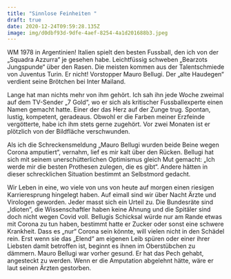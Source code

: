 ```yaml
---
title: "Sinnlose Feinheiten "
draft: true
date: 2020-12-24T09:59:28.135Z
image: img/d0dbf93d-9dfe-4aef-8254-4a1d201688b3.jpeg
---
```

WM 1978 in Argentinien! Italien spielt den besten Fussball, den ich von der „Squadra Azzurra“ je gesehen habe. Leichtfüssig schweben „Bearzots Jungspunde“ über den Rasen. Die meisten kommen aus der Talentschmiede von Juventus Turin. Er nicht! Vorstopper Mauro Bellugi. Der „alte Haudegen“ verdient seine Brötchen bei Inter Mailand. 

Lange hat man nichts mehr von ihm gehört. Ich sah ihn jede Woche zweimal auf dem TV-Sender „7 Gold“, wo er sich als kritischer Fussballexperte einen Namen gemacht hatte. Einer der das Herz auf der Zunge trug. Spontan, lustig, kompetent, geradeaus. Obwohl er die Farben meiner Erzfeinde vergötterte, habe ich ihm stets gerne zugehört. Vor zwei Monaten ist er plötzlich von der Bildfläche verschwunden. 

Als ich die Schreckensmeldung „Mauro Bellugi wurden beide Beine wegen Corona amputiert“, vernahm, lief es mir kalt über den Rücken. Bellugi hat sich mit seinem unerschütterlichen Optimismus gleich Mut gemacht: „Ich werde mir die besten Prothesen zulegen, die es gibt“. Andere hätten in dieser schrecklichen Situation bestimmt an Selbstmord gedacht.

Wir Leben in eine, wo viele von uns von heute auf morgen einen riesigen Karrieresprung hingelegt haben. Auf eimall sind wir über Nacht Ärzte und Virologen  geworden. Jeder masst sich ein Urteil zu. Die Bundesräte sind „Idioten“, die Wissenschaftler haben keine Ahnung und die Spitäler sind doch nicht wegen Covid voll.  Bellugis Schicksal würde nur am Rande etwas mit Corona zu tun haben, bestimmt hatte er Zucker oder sonst eine schwere Krankheit. Dass es „nur“ Corona  sein könnte, will vielen nicht in den Schädel rein. Erst wenn sie das „Elend“ am eigenen Leib spüren oder einer ihrer Liebsten damit betroffen ist, beginnt es ihnen im Oberstübchen zu dämmern. Mauro Bellugi war vorher gesund. Er hat das Pech gehabt, angesteckt zu werden. Wenn er die Amputation abgelehnt hätte, wäre er laut seinen Ärzten gestorben.